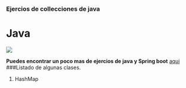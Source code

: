 ### Ejercios de collecciones de java

# Java

![](https://www.seekpng.com/png/detail/223-2231910_java-logo-vector-tools-for-java-developer.png)

**Puedes encontrar un poco mas de ejercios de java y Spring boot**
[aqui](http://github.com/xavierF1F096 "aqui")
###Listado de algunas clases.

1. HashMap
